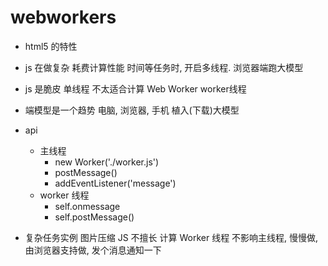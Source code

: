 # webworkers

- html5 的特性
- js 在做复杂 耗费计算性能 时间等任务时, 开启多线程.
  浏览器端跑大模型
- js 是脆皮 单线程
  不太适合计算
  Web Worker worker线程
- 端模型是一个趋势
  电脑, 浏览器, 手机 植入(下载)大模型

- api 
  - 主线程
    - new Worker('./worker.js')
    - postMessage()
    - addEventListener('message')
  - worker 线程
    - self.onmessage
    - self.postMessage()

- 复杂任务实例  图片压缩
  JS 不擅长  计算
  Worker 线程 不影响主线程, 慢慢做, 由浏览器支持做, 发个消息通知一下